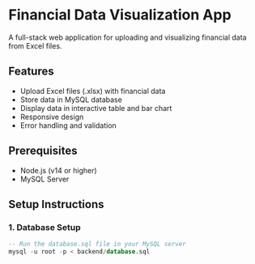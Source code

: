 # Financial Data Visualization App

A full-stack web application for uploading and visualizing financial data from Excel files.

## Features

- Upload Excel files (.xlsx) with financial data
- Store data in MySQL database
- Display data in interactive table and bar chart
- Responsive design
- Error handling and validation

## Prerequisites

- Node.js (v14 or higher)
- MySQL Server

## Setup Instructions

### 1. Database Setup

```sql
-- Run the database.sql file in your MySQL server
mysql -u root -p < backend/database.sql
